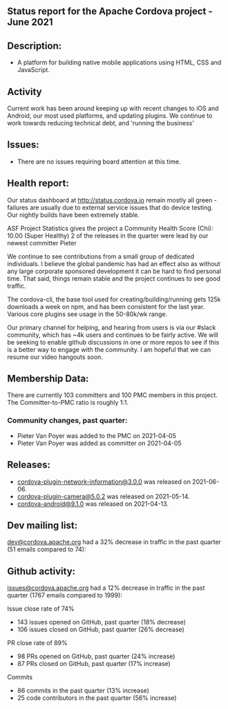 

## Status report for the Apache Cordova project - June 2021

## Description: 
 - A platform for building native mobile applications using HTML, CSS and JavaScript.
 
## Activity
Current work has been around keeping up with recent changes to iOS and Android, our most used platforms, and updating plugins. We continue to work towards reducing technical debt, and 'running the business'

## Issues: 
  - There are no issues requiring board attention at this time.
   
## Health report: 

Our status dashboard at http://status.cordova.io remain mostly all green - failures are usually due to external service issues that do device testing. Our nightly builds have been extremely stable.

ASF Project Statistics gives the project a Community Health Score (Chi): 10.00 (Super Healthy)
2 of the releases in the quarter were lead by our newest committer Pieter

We continue to see contributions from a small group of dedicated individuals.  I believe the global pandemic has had an effect also as without any large corporate sponsored development it can be hard to find personal time.  That said, things remain stable and the project continues to see good traffic.

The cordova-cli, the base tool used for creating/building/running gets 125k downloads a week on npm, and has been consistent for the last year.  Various core plugins see usage in the 50-80k/wk range.

Our primary channel for helping, and hearing from users is via our #slack community, which has ~4k users and continues to be fairly active. We will be seeking to enable github discussions in one or more repos to see if this is a better way to engage with the community. I am hopeful that we can resume our video hangouts soon.

## Membership Data:
There are currently 103 committers and 100 PMC members in this project.
The Committer-to-PMC ratio is roughly 1:1.

### Community changes, past quarter:

- Pieter Van Poyer was added to the PMC on 2021-04-05
- Pieter Van Poyer was added as committer on 2021-04-05
   
## Releases: 

- cordova-plugin-network-information@3.0.0 was released on 2021-06-06.
- cordova-plugin-camera@5.0.2 was released on 2021-05-14.
- cordova-android@9.1.0 was released on 2021-04-13.
 
## Dev mailing list:

dev@cordova.apache.org had a 32% decrease in traffic in the past quarter (51 emails compared to 74):
 
## Github activity: 

issues@cordova.apache.org had a 12% decrease in traffic in the past quarter (1767 emails compared to 1999):

Issue close rate of 74%
- 143 issues opened on GitHub, past quarter (18% decrease)
- 106 issues closed on GitHub, past quarter (26% decrease)

PR close rate of 89%
- 98 PRs opened on GitHub, past quarter (24% increase)
- 87 PRs closed on GitHub, past quarter (17% increase)

Commits
- 86 commits in the past quarter (13% increase)
- 25 code contributors in the past quarter (56% increase)


